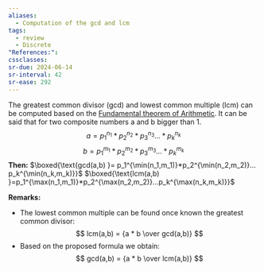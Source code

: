```yaml
---
aliases:
  - Computation of the gcd and lcm
tags:
  - review
  - Discrete
"References:": 
cssclasses:
sr-due: 2024-06-14
sr-interval: 42
sr-ease: 292
---
```

The greatest common divisor (gcd) and lowest common multiple (lcm) can be computed based on the [Fundamental theorem of Arithmetic](20240429%20-%20112402%20-%20Theorem%20-%20Fundamental%20theorem%20of%20Arithmetic.md). It can be said that for two composite numbers a and b bigger than 1. 
$$
a  = p_1^{n_1} * p_2^{n_2} * p_3^{n_3} ... * p_k^{n_k}
$$
$$
b = p_1^{m_1} * p_2^{m_2} * p_3^{m_3} ... * p_k^{m_k}
$$
**Then:** 
$\boxed{\text{gcd(a,b) }= p_1^{\min(n_1,m_1)}*p_2^{\min(n_2,m_2)}…p_k^{\min(n_k,m_k)}}$
$\boxed{\text{lcm(a,b) }=p_1^{\max(n_1,m_1)}*p_2^{\max(n_2,m_2)}…p_k^{\max(n_k,m_k)}}$

**Remarks:**
+ The lowest common multiple can be found once known the greatest common divisor: 
$$
lcm(a,b) = {a * b \over gcd(a,b)}
$$
+ Based on the proposed formula we obtain: 
$$
gcd(a,b) = {a * b \over lcm(a,b)}
$$
